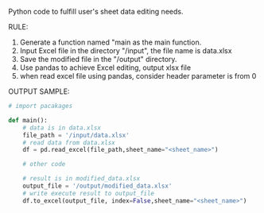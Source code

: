 Python code to fulfill user's sheet data editing needs.

RULE:

1. Generate a function named "main as the main function.
1. Input Excel file in the directory "/input", the file name is data.xlsx
1. Save the modified file in the "/output" directory.
1. Use pandas to achieve Excel editing, output xlsx file
1. when read excel file using pandas, consider header parameter is from 0

OUTPUT SAMPLE:

```python
# import pacakages

def main():
    # data is in data.xlsx
    file_path = '/input/data.xlsx'
    # read data from data.xlsx
    df = pd.read_excel(file_path,sheet_name="<sheet_name>")

    # other code

    # result is in modified_data.xlsx
    output_file = '/output/modified_data.xlsx'
    # write execute result to output_file
    df.to_excel(output_file, index=False,sheet_name="<sheet_name>")

```
